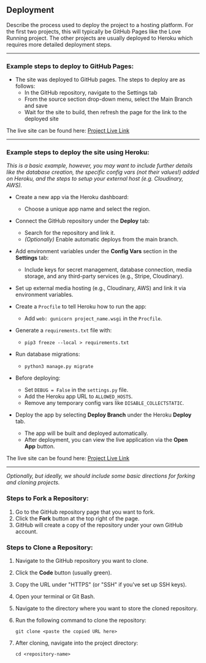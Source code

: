 ## Deployment

Describe the process used to deploy the project to a hosting platform.
For the first two projects, this will typically be GitHub Pages like the Love Running project.
The other projects are usually deployed to Heroku which requires more detailed deployment steps.

---

### Example steps to deploy to GitHub Pages:
- The site was deployed to GitHub pages. The steps to deploy are as follows: 
  - In the GitHub repository, navigate to the Settings tab 
  - From the source section drop-down menu, select the Main Branch and save
  - Wait for the site to build, then refresh the page for the link to the deployed site

The live site can be found here: [Project Live Link](https://example.com/)

---

### Example steps to deploy the site using Heroku:

*This is a basic example, however, you may want to include further details like the database creation, the specific config vars (not their values!) added on Heroku, and the steps to setup your external host (e.g. Cloudinary, AWS).*

- Create a new app via the Heroku dashboard:
  - Choose a unique app name and select the region.

- Connect the GitHub repository under the **Deploy** tab:
  - Search for the repository and link it.
  - *(Optionally)* Enable automatic deploys from the main branch.

- Add environment variables under the **Config Vars** section in the **Settings** tab:
  - Include keys for secret management, database connection, media storage, and any third-party services (e.g., Stripe, Cloudinary).

- Set up external media hosting (e.g., Cloudinary, AWS) and link it via environment variables.

- Create a `Procfile` to tell Heroku how to run the app:
  - Add `web: gunicorn project_name.wsgi` in the `Procfile`.

- Generate a `requirements.txt` file with:
  - `pip3 freeze --local > requirements.txt`

- Run database migrations:
  - `python3 manage.py migrate`

- Before deploying:
  - Set `DEBUG = False` in the `settings.py` file.
  - Add the Heroku app URL to `ALLOWED_HOSTS`.
  - Remove any temporary config vars like `DISABLE_COLLECTSTATIC`.

- Deploy the app by selecting **Deploy Branch** under the Heroku **Deploy** tab.
  - The app will be built and deployed automatically.
  - After deployment, you can view the live application via the **Open App** button.

The live site can be found here: [Project Live Link](https://example.com/)

---

*Optionally, but ideally, we should include some basic directions for forking and cloning projects.*

### Steps to Fork a Repository:

1. Go to the GitHub repository page that you want to fork.
2. Click the **Fork** button at the top right of the page.
3. GitHub will create a copy of the repository under your own GitHub account.


### Steps to Clone a Repository:

1. Navigate to the GitHub repository you want to clone.
2. Click the **Code** button (usually green).
3. Copy the URL under "HTTPS" (or "SSH" if you've set up SSH keys).
4. Open your terminal or Git Bash.
5. Navigate to the directory where you want to store the cloned repository.
6. Run the following command to clone the repository:

   `git clone <paste the copied URL here>`

7. After cloning, navigate into the project directory:

   `cd <repository-name>`
